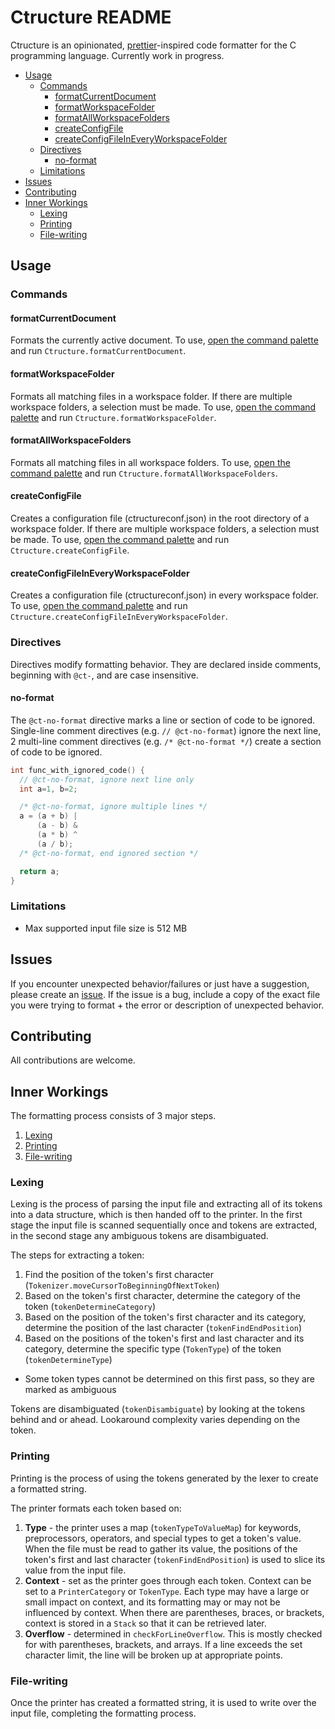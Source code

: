 # Ctructure README

Ctructure is an opinionated, [prettier](https://github.com/prettier/prettier)-inspired code formatter for the C programming language. Currently work in progress.

- [Usage](#usage)
  - [Commands](#commands)
    - [formatCurrentDocument](#formatcurrentdocument)
    - [formatWorkspaceFolder](#formatworkspacefolder)
    - [formatAllWorkspaceFolders](#formatallworkspacefolders)
    - [createConfigFile](#createconfigfile)
    - [createConfigFileInEveryWorkspaceFolder](#createconfigfileineveryworkspacefolder)
  - [Directives](#directives)
    - [no-format](#no-format)
  - [Limitations](#limitations)
- [Issues](#issues)
- [Contributing](#contributing)
- [Inner Workings](#inner-workings)
  - [Lexing](#lexing)
  - [Printing](#printing)
  - [File-writing](#file-writing)

## Usage

### Commands

#### formatCurrentDocument

Formats the currently active document. To use, [open the command palette](https://www.alphr.com/open-command-vs-code/) and run `Ctructure.formatCurrentDocument`.

#### formatWorkspaceFolder

Formats all matching files in a workspace folder. If there are multiple workspace folders, a selection must be made. To use, [open the command palette](https://www.alphr.com/open-command-vs-code/) and run `Ctructure.formatWorkspaceFolder`.

#### formatAllWorkspaceFolders

Formats all matching files in all workspace folders. To use, [open the command palette](https://www.alphr.com/open-command-vs-code/) and run `Ctructure.formatAllWorkspaceFolders`.

#### createConfigFile

Creates a configuration file (ctructureconf.json) in the root directory of a workspace folder. If there are multiple workspace folders, a selection must be made. To use, [open the command palette](https://www.alphr.com/open-command-vs-code/) and run `Ctructure.createConfigFile`.

#### createConfigFileInEveryWorkspaceFolder

Creates a configuration file (ctructureconf.json) in every workspace folder. To use, [open the command palette](https://www.alphr.com/open-command-vs-code/) and run `Ctructure.createConfigFileInEveryWorkspaceFolder`.

### Directives

Directives modify formatting behavior. They are declared inside comments, beginning with `@ct-`, and are case insensitive.

#### no-format

The `@ct-no-format` directive marks a line or section of code to be ignored.
Single-line comment directives (e.g. `// @ct-no-format`) ignore the next line,
2 multi-line comment directives (e.g. `/* @ct-no-format */`) create a section of code to be ignored.

```cpp
int func_with_ignored_code() {
  // @ct-no-format, ignore next line only
  int a=1, b=2;

  /* @ct-no-format, ignore multiple lines */
  a = (a + b) |
      (a - b) &
      (a * b) ^
      (a / b);
  /* @ct-no-format, end ignored section */

  return a;
}
```

### Limitations

- Max supported input file size is 512 MB

## Issues

If you encounter unexpected behavior/failures or just have a suggestion, please create an [issue](https://github.com/nluka/Ctructure/issues). If the issue is a bug, include a copy of the exact file you were trying to format + the error or description of unexpected behavior.

## Contributing

All contributions are welcome.

## Inner Workings

The formatting process consists of 3 major steps.

1. [Lexing](#lexing)
2. [Printing](#printing)
3. [File-writing](#file-writing)

### Lexing

Lexing is the process of parsing the input file and extracting all of its tokens into a data structure, which is then handed off to the printer. In the first stage the input file is scanned sequentially once and tokens are extracted, in the second stage any ambiguous tokens are disambiguated.

The steps for extracting a token:
1. Find the position of the token's first character (`Tokenizer.moveCursorToBeginningOfNextToken`)
2. Based on the token's first character, determine the category of the token (`tokenDetermineCategory`)
3. Based on the position of the token's first character and its category, determine the position of the last character (`tokenFindEndPosition`)
4. Based on the positions of the token's first and last character and its category, determine the specific type (`TokenType`) of the token (`tokenDetermineType`)
  - Some token types cannot be determined on this first pass, so they are marked as ambiguous

Tokens are disambiguated (`tokenDisambiguate`) by looking at the tokens behind and or ahead. Lookaround complexity varies depending on the token.

### Printing

Printing is the process of using the tokens generated by the lexer to create a formatted string.

The printer formats each token based on:
1. **Type** - the printer uses a map (`tokenTypeToValueMap`) for keywords, preprocessors, operators, and special types to get a token's value. When the file must be read to gather its value, the positions of the token's first and last character (`tokenFindEndPosition`) is used to slice its value from the input file.
2. **Context** - set as the printer goes through each token. Context can be set to a `PrinterCategory` or `TokenType`. Each type may have a large or small impact on context, and its formatting may or may not be influenced by context. When there are parentheses, braces, or brackets, context is stored in a `Stack` so that it can be retrieved later.
3. **Overflow** - determined in `checkForLineOverflow`. This is mostly checked for with parentheses, brackets, and arrays. If a line exceeds the set character limit, the line will be broken up at appropriate points.

### File-writing

Once the printer has created a formatted string, it is used to write over the input file, completing the formatting process.
